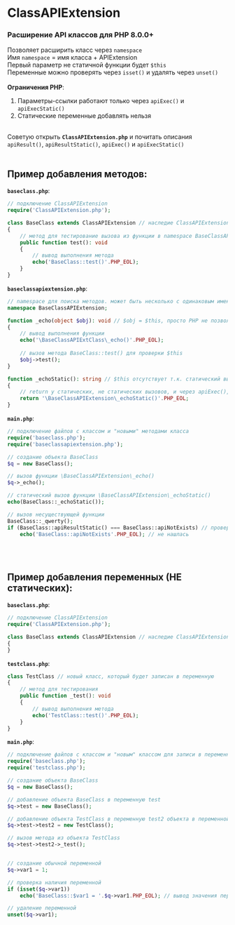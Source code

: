 # ClassAPIExtension
### Расширение API классов для PHP 8.0.0+

Позволяет расширить класс через `namespace`<br>
Имя `namespace` = имя класса + APIExtension<br>
Первый параметр не статичной функции будет `$this`<br>
Переменные можно проверять через `isset()` и удалять через `unset()`
<br><br>
**Ограничения PHP**:
1. Параметры-ссылки работают только через `apiExec()` и `apiExecStatic()`
2. Статические переменные добавлять нельзя<br><br>

Советую открыть **`ClassAPIExtension.php`** и почитать описания `apiResult()`, `apiResultStatic()`, `apiExec()` и `apiExecStatic()`
<br><br>
## Пример добавления методов:
**`baseclass.php`**:
```php
// подключение ClassAPIExtension
require('ClassAPIExtension.php');

class BaseClass extends ClassAPIExtension // наследие ClassAPIExtension
{
    // метод для тестирование вызова из функции в namespace BaseClassAPIExtension
    public function test(): void
    {
        // вывод выполнения метода
        echo('BaseClass::test()'.PHP_EOL);
    }
}
```
**`baseclassapiextension.php`**:
```php
// namespace для поиска методов. может быть несколько с одинаковым именем, что позволяет бесконечно расширять класс
namespace BaseClassAPIExtension;

function _echo(object $obj): void // $obj = $this, просто PHP не позволит использовать это имя
{
    // вывод выполнения функции
    echo('\BaseClassAPIExtClass\_echo()'.PHP_EOL);
    
    // вызов метода BaseClass::test() для проверки $this
    $obj->test();
}

function _echoStatic(): string // $this отсутствует т.к. статический вызов
{
    // return у статических, не статических вызовов, и через apiExec(), apiExecStatic() работает как у обычных функций
    return '\BaseClassAPIExtension\_echoStatic()'.PHP_EOL;
}
```
**`main.php`**:
```php
// подключение файлов с классом и "новыми" методами класса
require('baseclass.php');
require('baseclassapiextension.php');

// создание объекта BaseClass
$q = new BaseClass();

// вызов функции \BaseClassAPIExtension\_echo()
$q->_echo();

// статический вызов функции \BaseClassAPIExtension\_echoStatic()
echo(BaseClass::_echoStatic());

// вызов несуществующей функции
BaseClass::_qwerty();
if (BaseClass::apiResultStatic() === BaseClass::apiNotExists) // проверка существования функции
    echo('BaseClass::apiNotExists'.PHP_EOL); // не нашлась
```
<br><br>
## Пример добавления переменных (НЕ статических):
**`baseclass.php`**:
```php
// подключение ClassAPIExtension
require('ClassAPIExtension.php');

class BaseClass extends ClassAPIExtension // наследие ClassAPIExtension
{
}
```
**`testclass.php`**:
```php
class TestClass // новый класс, который будет записан в переменную
{
    // метод для тестирования
    public function _test(): void
    {
        // вывод выполнения метода
        echo('TestClass::test()'.PHP_EOL);
    }
}
```
**`main.php`**:
```php
// подключение файлов с классом и "новым" классом для записи в переменную
require('baseclass.php');
require('testclass.php');

// создание объекта BaseClass
$q = new BaseClass();

// добавление объекта BaseClass в переменную test
$q->test = new BaseClass();

// добавление объекта TestClass в переменную test2 объекта в переменной test
$q->test->test2 = new TestClass();

// вызов метода из объекта TestClass
$q->test->test2->_test();


// создание обычной переменной
$q->var1 = 1;

// проверка наличия переменной
if (isset($q->var1))
    echo('BaseClass::$var1 = '.$q->var1.PHP_EOL); // вывод значения переменной

// удаление переменной
unset($q->var1);
```
